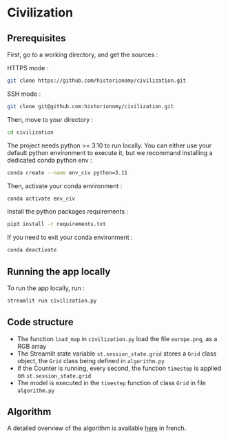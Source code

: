 # Civilization

## Prerequisites

First, go to a working directory, and get the sources :

HTTPS mode :

```bash
git clone https://github.com/historionomy/civilization.git
```

SSH mode :

```bash
git clone git@github.com:historionomy/civilization.git
```

Then, move to your directory :

```bash
cd civilization
```

The project needs python >= 3.10 to run locally. You can either use your default python environment to execute it, but we recommand installing a dedicated conda python env :

```bash
conda create --name env_civ python=3.11
```

Then, activate your conda environment :

```bash
conda activate env_civ
```

Install the python packages requirements :

```bash
pip3 install -r requirements.txt
```

If you need to exit your conda environment :

```bash
conda deactivate
```

## Running the app locally

To run the app locally, run :

```bash
streamlit run civilization.py
```

## Code structure

- The function `load_map` in `civilization.py` load the file `europe.png`, as a RGB array
- The Streamlit state variable `st.session_state.grid` stores a `Grid` class object, the `Grid` class being defined in `algorithm.py`
- If the Counter is running, every second, the function `timestep` is applied on `st.session_state.grid`
- The model is executed in the `timestep` function of class `Grid` in file `algorithm.py`

## Algorithm

A detailed overview of the algorithm is available [here](./doc/algorithm_fr.md) in french.

